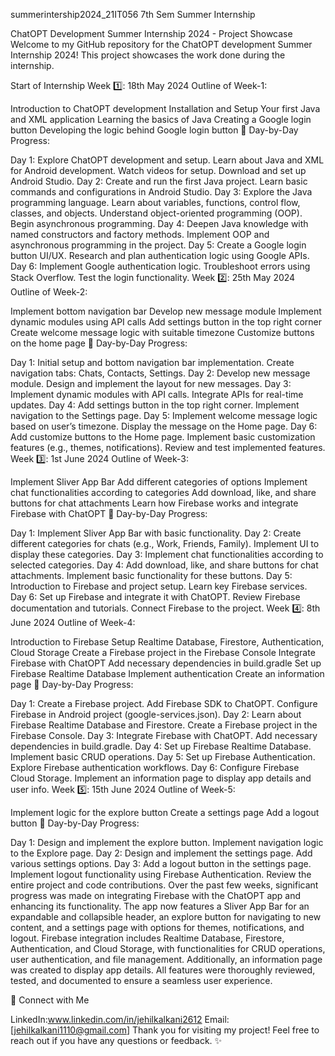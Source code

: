 summerintership2024_21IT056
7th Sem Summer Internship

ChatOPT Development Summer Internship 2024 - Project Showcase
Welcome to my GitHub repository for the ChatOPT development Summer Internship 2024! This project showcases the work done during the internship.

Start of Internship
Week 1️⃣: 18th May 2024
Outline of Week-1:

Introduction to ChatOPT development
Installation and Setup
Your first Java and XML application
Learning the basics of Java
Creating a Google login button
Developing the logic behind Google login button
📝 Day-by-Day Progress:

Day 1:
Explore ChatOPT development and setup.
Learn about Java and XML for Android development.
Watch videos for setup.
Download and set up Android Studio.
Day 2:
Create and run the first Java project.
Learn basic commands and configurations in Android Studio.
Day 3:
Explore the Java programming language.
Learn about variables, functions, control flow, classes, and objects.
Understand object-oriented programming (OOP).
Begin asynchronous programming.
Day 4:
Deepen Java knowledge with named constructors and factory methods.
Implement OOP and asynchronous programming in the project.
Day 5:
Create a Google login button UI/UX.
Research and plan authentication logic using Google APIs.
Day 6:
Implement Google authentication logic.
Troubleshoot errors using Stack Overflow.
Test the login functionality.
Week 2️⃣: 25th May 2024
Outline of Week-2:

Implement bottom navigation bar
Develop new message module
Implement dynamic modules using API calls
Add settings button in the top right corner
Create welcome message logic with suitable timezone
Customize buttons on the home page
📝 Day-by-Day Progress:

Day 1:
Initial setup and bottom navigation bar implementation.
Create navigation tabs: Chats, Contacts, Settings.
Day 2:
Develop new message module.
Design and implement the layout for new messages.
Day 3:
Implement dynamic modules with API calls.
Integrate APIs for real-time updates.
Day 4:
Add settings button in the top right corner.
Implement navigation to the Settings page.
Day 5:
Implement welcome message logic based on user’s timezone.
Display the message on the Home page.
Day 6:
Add customize buttons to the Home page.
Implement basic customization features (e.g., themes, notifications).
Review and test implemented features.
Week 3️⃣: 1st June 2024
Outline of Week-3:

Implement Sliver App Bar
Add different categories of options
Implement chat functionalities according to categories
Add download, like, and share buttons for chat attachments
Learn how Firebase works and integrate Firebase with ChatOPT
📝 Day-by-Day Progress:

Day 1:
Implement Sliver App Bar with basic functionality.
Day 2:
Create different categories for chats (e.g., Work, Friends, Family).
Implement UI to display these categories.
Day 3:
Implement chat functionalities according to selected categories.
Day 4:
Add download, like, and share buttons for chat attachments.
Implement basic functionality for these buttons.
Day 5:
Introduction to Firebase and project setup.
Learn key Firebase services.
Day 6:
Set up Firebase and integrate it with ChatOPT.
Review Firebase documentation and tutorials.
Connect Firebase to the project.
Week 4️⃣: 8th June 2024
Outline of Week-4:

Introduction to Firebase
Setup Realtime Database, Firestore, Authentication, Cloud Storage
Create a Firebase project in the Firebase Console
Integrate Firebase with ChatOPT
Add necessary dependencies in build.gradle
Set up Firebase Realtime Database
Implement authentication
Create an information page
📝 Day-by-Day Progress:

Day 1:
Create a Firebase project.
Add Firebase SDK to ChatOPT.
Configure Firebase in Android project (google-services.json).
Day 2:
Learn about Firebase Realtime Database and Firestore.
Create a Firebase project in the Firebase Console.
Day 3:
Integrate Firebase with ChatOPT.
Add necessary dependencies in build.gradle.
Day 4:
Set up Firebase Realtime Database.
Implement basic CRUD operations.
Day 5:
Set up Firebase Authentication.
Explore Firebase authentication workflows.
Day 6:
Configure Firebase Cloud Storage.
Implement an information page to display app details and user info.
Week 5️⃣: 15th June 2024
Outline of Week-5:

Implement logic for the explore button
Create a settings page
Add a logout button
📝 Day-by-Day Progress:

Day 1:
Design and implement the explore button.
Implement navigation logic to the Explore page.
Day 2:
Design and implement the settings page.
Add various settings options.
Day 3:
Add a logout button in the settings page.
Implement logout functionality using Firebase Authentication.
Review the entire project and code contributions.
Over the past few weeks, significant progress was made on integrating Firebase with the ChatOPT app and enhancing its functionality. The app now features a Sliver App Bar for an expandable and collapsible header, an explore button for navigating to new content, and a settings page with options for themes, notifications, and logout. Firebase integration includes Realtime Database, Firestore, Authentication, and Cloud Storage, with functionalities for CRUD operations, user authentication, and file management. Additionally, an information page was created to display app details. All features were thoroughly reviewed, tested, and documented to ensure a seamless user experience.

🤝 Connect with Me

LinkedIn:www.linkedin.com/in/jehilkalkani2612
Email: [jehilkalkani1110@gmail.com]
Thank you for visiting my project! Feel free to reach out if you have any questions or feedback. ✨
